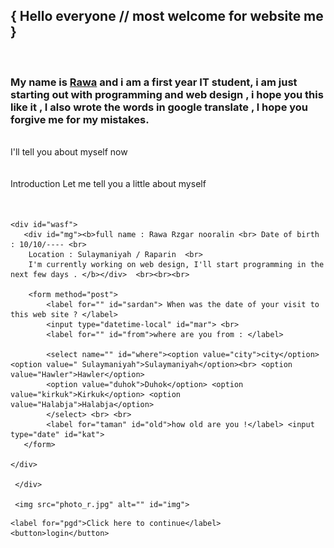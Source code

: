 <!DOCTYPE html>
<html lang="en">
<head>
    <meta charset="UTF-8">
    <meta name="viewport" content="width=device-width, initial-scale=1.0">
    <meta  name="author" content="ArrayMma" >
    <title> RAWA </title>
    <link rel="stylesheet" href="var.css">
    
</head>

<body>

<nav>
<strong>  <h1>{ Hello everyone // most welcome for website me }</h1> <br></strong> 
<h3> My name is <u>Rawa</u> and i am a first year IT student, i am just starting out with programming and web design , i hope you this like it , I also wrote the words in google translate , l hope you forgive me for my mistakes. </h3>
<br> 
</nav>


<div id="saraki"> 
    <div>
    <label for="pp" name="w" id="jj"> I'll tell you about myself now </label> <br> <br> <br>
    <label for="qq" id="pr1"> Introduction Let me tell you a little about myself </label> <br> <br> <br>
     
    <div id="wasf">
       <div id="mg"><b>full name : Rawa Rzgar nooralin <br> Date of birth : 10/10/---- <br> 
        Location : Sulaymaniyah / Raparin  <br>
        I'm currently working on web design, I'll start programming in the next few days . </b></div>  <br><br><br> 

        <form method="post">
            <label for="" id="sardan"> When was the date of your visit to this web site ? </label> 
            <input type="datetime-local" id="mar"> <br>
            <label for="" id="from">where are you from : </label> 

            <select name="" id="where"><option value="city">city</option> <option value=" Sulaymaniyah">Sulaymaniyah</option><br> <option value="Hawler">Hawler</option>
            <option value="duhok">Duhok</option> <option value="kirkuk">Kirkuk</option> <option value="Halabja">Halabja</option>
            </select> <br> <br>
            <label for="taman" id="old">how old are you !</label> <input type="date" id="kat"> 
       </form>

    </div>
    
     </div>

     <img src="photo_r.jpg" alt="" id="img">
</div>   





<form action="nice place.html" target="_blank" method="post" id="foot">

    <label for="pgd">Click here to continue</label>
    <button>login</button>

</form> 







</body>

</html>



